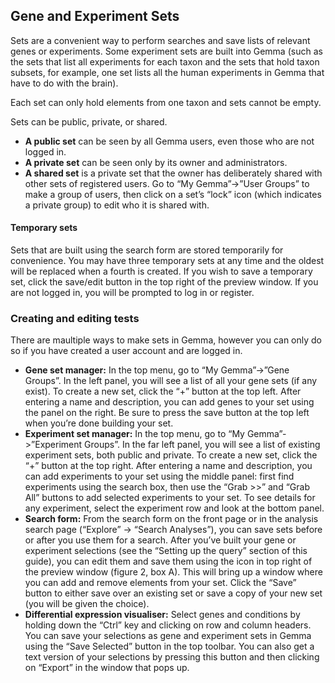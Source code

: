## Gene and Experiment Sets

Sets are a convenient way to perform searches and save lists of relevant genes or experiments. Some experiment sets are built into Gemma (such as the sets that list all experiments for each taxon and the sets that hold taxon subsets, for example, one set lists all the human experiments in Gemma that have to do with the brain).

Each set can only hold elements from one taxon and sets cannot be empty.

Sets can be public, private, or shared.

- **A public set** can be seen by all Gemma users, even those who are not logged in.
- **A private set** can be seen only by its owner and administrators.
- **A shared set** is a private set that the owner has deliberately shared with other sets of registered users. Go to “My Gemma”->”User Groups” to make a group of users, then click on a set’s “lock” icon (which indicates a private group) to edit who it is shared with.

#### Temporary sets
Sets that are built using the search form are stored temporarily for convenience. You may have three temporary sets at any time and the oldest will be replaced when a fourth is created. If you wish to save a temporary set, click the save/edit button in the top right of the preview window. If you are not logged in, you will be prompted to log in or register.

### Creating and editing tests
There are maultiple ways to make sets in Gemma, however you can only do so if you have created a user account and are logged in.

- **Gene set manager:** In the top menu, go to “My Gemma”->”Gene Groups”. In the left panel, you will see a list of all your gene sets (if any exist). To create a new set, click the “+” button at the top left. After entering a name and description, you can add genes to your set using the panel on the right. Be sure to press the save button at the top left when you’re done building your set.
- **Experiment set manager:** In the top menu, go to “My Gemma”->”Experiment Groups”. In the far left panel,  you will see a list of existing experiment sets, both public and private. To create a new set, click the “+” button at the top right. After entering a name and description, you can add experiments to your set using the middle panel: first find experiments using the search box, then  use the “Grab >>” and “Grab All” buttons to add selected experiments to your set. To see details for any experiment, select the experiment row and look at the bottom panel.
- **Search form:** From the search form on the front page or in the analysis search page (“Explore” -> “Search Analyses”), you can save sets before or after you use them for a search. After you’ve built your gene or experiment selections (see the “Setting up the query” section of this guide), you can edit them and save them using the icon in top right of the preview window (figure 2, box A). This will bring up a window where you can add and remove elements from your set. Click the “Save” button to either save over an existing set or save a copy of your new set (you will be given the choice).
- **Differential expression visualiser:** Select genes and conditions by holding down the “Ctrl” key and clicking on row and column headers. You can save your selections as gene and experiment sets in Gemma using the “Save Selected” button in the top toolbar. You can also get a text version of your selections by pressing this button and then clicking on “Export” in the window that pops up.
